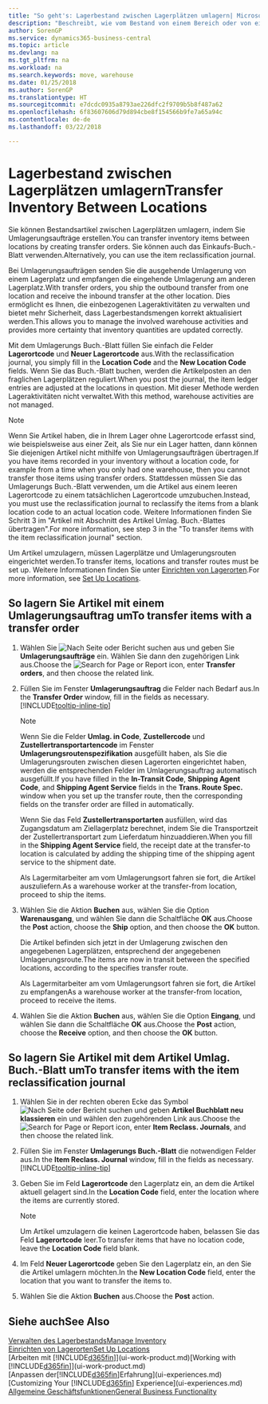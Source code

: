 ```yaml
---
title: "So geht's: Lagerbestand zwischen Lagerplätzen umlagern| Microsoft Docs"
description: "Beschreibt, wie vom Bestand von einem Bereich oder von einem Lager an einen anderen Ort umgebucht wird, entweder mit dem Umlagerungs Buch.-Blatt mit oder den Umlagerungsaufträgen."
author: SorenGP
ms.service: dynamics365-business-central
ms.topic: article
ms.devlang: na
ms.tgt_pltfrm: na
ms.workload: na
ms.search.keywords: move, warehouse
ms.date: 01/25/2018
ms.author: SorenGP
ms.translationtype: HT
ms.sourcegitcommit: e7dcdc0935a8793ae226dfc2f9709b5b8f487a62
ms.openlocfilehash: 6f83607606d79d894cbe8f154566b9fe7a65a94c
ms.contentlocale: de-de
ms.lasthandoff: 03/22/2018

---
```

# <a name="transfer-inventory-between-locations"></a><span data-ttu-id="11ea9-103">Lagerbestand zwischen Lagerplätzen umlagern</span><span class="sxs-lookup"><span data-stu-id="11ea9-103">Transfer Inventory Between Locations</span></span>
<span data-ttu-id="11ea9-104">Sie können Bestandsartikel zwischen Lagerplätzen umlagern, indem Sie Umlagerungsaufträge erstellen.</span><span class="sxs-lookup"><span data-stu-id="11ea9-104">You can transfer inventory items between locations by creating transfer orders.</span></span> <span data-ttu-id="11ea9-105">Sie können auch das Einkaufs-Buch.-Blatt verwenden.</span><span class="sxs-lookup"><span data-stu-id="11ea9-105">Alternatively, you can use the item reclassification journal.</span></span>

<span data-ttu-id="11ea9-106">Bei Umlagerungsaufträgen senden Sie die ausgehende Umlagerung von einem Lagerplatz und empfangen die eingehende Umlagerung am anderen Lagerplatz.</span><span class="sxs-lookup"><span data-stu-id="11ea9-106">With transfer orders, you ship the outbound transfer from one location and receive the inbound transfer at the other location.</span></span> <span data-ttu-id="11ea9-107">Dies ermöglicht es Ihnen, die einbezogenen Lageraktivitäten zu verwalten und bietet mehr Sicherheit, dass Lagerbestandsmengen korrekt aktualisiert werden.</span><span class="sxs-lookup"><span data-stu-id="11ea9-107">This allows you to manage the involved warehouse activities and provides more certainty that inventory quantities are updated correctly.</span></span>

<span data-ttu-id="11ea9-108">Mit dem Umlagerungs Buch.-Blatt füllen Sie einfach die Felder **Lagerortcode** und **Neuer Lagerortcode** aus.</span><span class="sxs-lookup"><span data-stu-id="11ea9-108">With the reclassification journal, you simply fill in the **Location Code** and the **New Location Code** fields.</span></span> <span data-ttu-id="11ea9-109">Wenn Sie das Buch.-Blatt buchen, werden die Artikelposten an den fraglichen Lagerplätzen reguliert.</span><span class="sxs-lookup"><span data-stu-id="11ea9-109">When you post the journal, the item ledger entries are adjusted at the locations in question.</span></span> <span data-ttu-id="11ea9-110">Mit dieser Methode werden Lageraktivitäten nicht verwaltet.</span><span class="sxs-lookup"><span data-stu-id="11ea9-110">With this method, warehouse activities are not managed.</span></span>

> [!NOTE]  
>   <span data-ttu-id="11ea9-111">Wenn Sie Artikel haben, die in Ihrem Lager ohne Lagerortcode erfasst sind, wie beispielsweise aus einer Zeit, als Sie nur ein Lager hatten, dann können Sie diejenigen Artikel nicht mithilfe von Umlagerungsaufträgen übertragen.</span><span class="sxs-lookup"><span data-stu-id="11ea9-111">If you have items recorded in your inventory without a location code, for example from a time when you only had one warehouse, then you cannot transfer those items using transfer orders.</span></span> <span data-ttu-id="11ea9-112">Stattdessen müssen Sie das Umlagerungs Buch.-Blatt verwenden, um die Artikel aus einem leeren Lagerortcode zu einem tatsächlichen Lagerortcode umzubuchen.</span><span class="sxs-lookup"><span data-stu-id="11ea9-112">Instead, you must use the reclassification journal to reclassify the items from a blank location code to an actual location code.</span></span>  <span data-ttu-id="11ea9-113">Weitere Informationen finden Sie Schritt 3 im "Artikel mit Abschnitt des Artikel Umlag. Buch.-Blattes übertragen".</span><span class="sxs-lookup"><span data-stu-id="11ea9-113">For more information, see step 3 in the "To transfer items with the item reclassification journal" section.</span></span>

<span data-ttu-id="11ea9-114">Um Artikel umzulagern, müssen Lagerplätze und Umlagerungsrouten eingerichtet werden.</span><span class="sxs-lookup"><span data-stu-id="11ea9-114">To transfer items, locations and transfer routes must be set up.</span></span> <span data-ttu-id="11ea9-115">Weitere Informationen finden Sie unter [Einrichten von Lagerorten](inventory-how-setup-locations.md).</span><span class="sxs-lookup"><span data-stu-id="11ea9-115">For more information, see [Set Up Locations](inventory-how-setup-locations.md).</span></span>

## <a name="to-transfer-items-with-a-transfer-order"></a><span data-ttu-id="11ea9-116">So lagern Sie Artikel mit einem Umlagerungsauftrag um</span><span class="sxs-lookup"><span data-stu-id="11ea9-116">To transfer items with a transfer order</span></span>
1. <span data-ttu-id="11ea9-117">Wählen Sie ![Nach Seite oder Bericht suchen](media/ui-search/search_small.png "Symbol nach Seite oder Bericht suchen ") aus und geben Sie **Umlagerungsaufträge** ein. Wählen Sie dann den zugehörigen Link aus.</span><span class="sxs-lookup"><span data-stu-id="11ea9-117">Choose the ![Search for Page or Report](media/ui-search/search_small.png "Search for Page or Report icon") icon, enter **Transfer orders**, and then choose the related link.</span></span>
2. <span data-ttu-id="11ea9-118">Füllen Sie im Fenster **Umlagerungsauftrag** die Felder nach Bedarf aus.</span><span class="sxs-lookup"><span data-stu-id="11ea9-118">In the **Transfer Order** window, fill in the fields as necessary.</span></span> [!INCLUDE[tooltip-inline-tip](includes/tooltip-inline-tip_md.md)]

    > [!NOTE]  
    >   <span data-ttu-id="11ea9-119">Wenn Sie die Felder **Umlag. in Code**, **Zustellercode** und **Zustellertransportartencode** im Fenster **Umlagerungsroutenspezifikation** ausgefüllt haben, als Sie die Umlagerungsrouten zwischen diesen Lagerorten eingerichtet haben, werden die entsprechenden Felder im Umlagerungsauftrag automatisch ausgefüllt.</span><span class="sxs-lookup"><span data-stu-id="11ea9-119">If you have filled in the **In-Transit Code**, **Shipping Agent Code**, and **Shipping Agent Service** fields in the **Trans. Route Spec.** window when you set up the transfer route, then the corresponding fields on the transfer order are filled in automatically.</span></span>

    <span data-ttu-id="11ea9-120">Wenn Sie das Feld **Zustellertransportarten** ausfüllen, wird das Zugangsdatum am Ziellagerplatz berechnet, indem Sie die Transportzeit der Zustellertransportart zum Lieferdatum hinzuaddieren.</span><span class="sxs-lookup"><span data-stu-id="11ea9-120">When you fill in the **Shipping Agent Service** field, the receipt date at the transfer-to location is calculated by adding the shipping time of the shipping agent service to the shipment date.</span></span>

    <span data-ttu-id="11ea9-121">Als Lagermitarbeiter am vom Umlagerungsort fahren sie fort, die Artikel auszuliefern.</span><span class="sxs-lookup"><span data-stu-id="11ea9-121">As a warehouse worker at the transfer-from location, proceed to ship the items.</span></span>
3. <span data-ttu-id="11ea9-122">Wählen Sie die Aktion **Buchen** aus, wählen Sie die Option **Warenausgang**, und wählen Sie dann die Schaltfläche **OK** aus.</span><span class="sxs-lookup"><span data-stu-id="11ea9-122">Choose the **Post** action, choose the **Ship** option, and then choose the **OK** button.</span></span>

    <span data-ttu-id="11ea9-123">Die Artikel befinden sich jetzt in der Umlagerung zwischen den angegebenen Lagerplätzen, entsprechend der angegebenen Umlagerungsroute.</span><span class="sxs-lookup"><span data-stu-id="11ea9-123">The items are now in transit between the specified locations, according to the specifies transfer route.</span></span>

    <span data-ttu-id="11ea9-124">Als Lagermitarbeiter am vom Umlagerungsort fahren sie fort, die Artikel zu empfangen</span><span class="sxs-lookup"><span data-stu-id="11ea9-124">As a warehouse worker at the transfer-from location, proceed to receive the items.</span></span>
4. <span data-ttu-id="11ea9-125">Wählen Sie die Aktion **Buchen** aus, wählen Sie die Option **Eingang**, und wählen Sie dann die Schaltfläche **OK** aus.</span><span class="sxs-lookup"><span data-stu-id="11ea9-125">Choose the **Post** action, choose the **Receive** option, and then choose the **OK** button.</span></span>

## <a name="to-transfer-items-with-the-item-reclassification-journal"></a><span data-ttu-id="11ea9-126">So lagern Sie Artikel mit dem Artikel Umlag. Buch.-Blatt um</span><span class="sxs-lookup"><span data-stu-id="11ea9-126">To transfer items with the item reclassification journal</span></span>
1. <span data-ttu-id="11ea9-127">Wählen Sie in der rechten oberen Ecke das Symbol ![Nach Seite oder Bericht suchen](media/ui-search/search_small.png "Nach Seite oder Bericht suchen") und geben **Artikel Buchblatt neu klassieren** ein und wählen den zugehörenden Link aus.</span><span class="sxs-lookup"><span data-stu-id="11ea9-127">Choose the ![Search for Page or Report](media/ui-search/search_small.png "Search for Page or Report icon") icon, enter **Item Reclass. Journals**, and then choose the related link.</span></span>
2. <span data-ttu-id="11ea9-128">Füllen Sie im Fenster **Umlagerungs Buch.-Blatt** die notwendigen Felder aus.</span><span class="sxs-lookup"><span data-stu-id="11ea9-128">In the **Item Reclass. Journal** window, fill in the fields as necessary.</span></span> [!INCLUDE[tooltip-inline-tip](includes/tooltip-inline-tip_md.md)]
3. <span data-ttu-id="11ea9-129">Geben Sie im Feld **Lagerortcode** den Lagerplatz ein, an dem die Artikel aktuell gelagert sind.</span><span class="sxs-lookup"><span data-stu-id="11ea9-129">In the **Location Code** field, enter the location where the items are currently stored.</span></span>

    > [!NOTE]  
    >   <span data-ttu-id="11ea9-130">Um Artikel umzulagern die keinen Lagerortcode haben, belassen Sie das Feld **Lagerortcode** leer.</span><span class="sxs-lookup"><span data-stu-id="11ea9-130">To transfer items that have no location code, leave the **Location Code** field blank.</span></span>
4. <span data-ttu-id="11ea9-131">Im Feld **Neuer Lagerortcode** geben Sie den Lagerplatz ein, an den Sie die Artikel umlagern möchten.</span><span class="sxs-lookup"><span data-stu-id="11ea9-131">In the **New Location Code** field, enter the location that you want to transfer the items to.</span></span>
5. <span data-ttu-id="11ea9-132">Wählen Sie die Aktion **Buchen** aus.</span><span class="sxs-lookup"><span data-stu-id="11ea9-132">Choose the **Post** action.</span></span>

## <a name="see-also"></a><span data-ttu-id="11ea9-133">Siehe auch</span><span class="sxs-lookup"><span data-stu-id="11ea9-133">See Also</span></span>
[<span data-ttu-id="11ea9-134">Verwalten des Lagerbestands</span><span class="sxs-lookup"><span data-stu-id="11ea9-134">Manage Inventory</span></span>](inventory-manage-inventory.md)  
[<span data-ttu-id="11ea9-135">Einrichten von Lagerorten</span><span class="sxs-lookup"><span data-stu-id="11ea9-135">Set Up Locations</span></span>](inventory-how-setup-locations.md)  
<span data-ttu-id="11ea9-136">[Arbeiten mit [!INCLUDE[d365fin](includes/d365fin_md.md)]](ui-work-product.md)</span><span class="sxs-lookup"><span data-stu-id="11ea9-136">[Working with [!INCLUDE[d365fin](includes/d365fin_md.md)]](ui-work-product.md)</span></span>  
<span data-ttu-id="11ea9-137">[Anpassen der[!INCLUDE[d365fin](includes/d365fin_md.md)]Erfahrung](ui-experiences.md)</span><span class="sxs-lookup"><span data-stu-id="11ea9-137">[Customizing Your [!INCLUDE[d365fin](includes/d365fin_md.md)] Experience](ui-experiences.md)</span></span>  
[<span data-ttu-id="11ea9-138">Allgemeine Geschäftsfunktionen</span><span class="sxs-lookup"><span data-stu-id="11ea9-138">General Business Functionality</span></span>](ui-across-business-areas.md)

